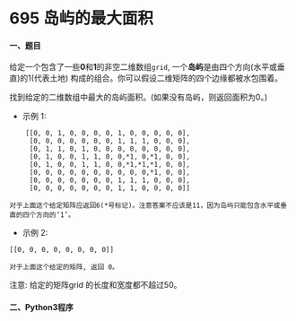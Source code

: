 # 695 岛屿的最大面积


#### 一、题目


给定一个包含了一些**0**和**1**的非空二维数组```grid```, 一个**岛屿**是由四个方向(水平或垂直)的1(代表土地) 构成的组合。你可以假设二维矩阵的四个边缘都被水包围着。

找到给定的二维数组中最大的岛屿面积。(如果没有岛屿，则返回面积为0。)

* 示例 1:
```
    [[0, 0, 1, 0, 0, 0, 0, 1, 0, 0, 0, 0, 0],
     [0, 0, 0, 0, 0, 0, 0, 1, 1, 1, 0, 0, 0],
     [0, 1, 1, 0, 1, 0, 0, 0, 0, 0, 0, 0, 0],
     [0, 1, 0, 0, 1, 1, 0, 0,*1, 0,*1, 0, 0],
     [0, 1, 0, 0, 1, 1, 0, 0,*1,*1,*1, 0, 0],
     [0, 0, 0, 0, 0, 0, 0, 0, 0, 0,*1, 0, 0],
     [0, 0, 0, 0, 0, 0, 0, 1, 1, 1, 0, 0, 0],
     [0, 0, 0, 0, 0, 0, 0, 1, 1, 0, 0, 0, 0]]

对于上面这个给定矩阵应返回6(*号标记)。注意答案不应该是11，因为岛屿只能包含水平或垂直的四个方向的‘1’。
```

* 示例 2:
```
[[0, 0, 0, 0, 0, 0, 0, 0]]

对于上面这个给定的矩阵, 返回 0。
```

注意: 给定的矩阵grid 的长度和宽度都不超过50。


#### 二、Python3程序
